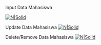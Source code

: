Input Data Mahasiswa

[![N|Solid](https://github.com/rizkiaulia18/rizkiaulia/blob/master/2021-05-28_153950.png)](https://github.com/rizkiaulia18/rizkiaulia/blob/master/2021-05-28_153950.png)

Update Data Mahasiswa
[![N|Solid](https://github.com/rizkiaulia18/rizkiaulia/blob/master/2021-05-28_154300.png)](https://github.com/rizkiaulia18/rizkiaulia/blob/master/2021-05-28_154300.png)

Delete/Remove Data Mahasiswa
[![N|Solid](https://github.com/rizkiaulia18/rizkiaulia/blob/master/2021-05-28_154330.png)](https://github.com/rizkiaulia18/rizkiaulia/blob/master/2021-05-28_154330.png)